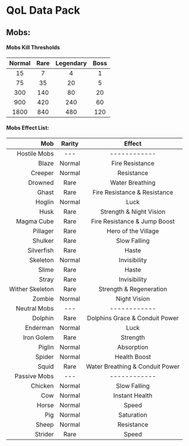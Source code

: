 # QoL Data Pack
## Mobs:
#### Mobs Kill Thresholds
| Normal | Rare | Legendary | Boss |
| :---: | :---: | :---: | :---: |
| 15 | 7 | 4 | 1 |
| 75 | 35 | 20 | 5 |
| 300 | 140 | 80 | 20 |
| 900 | 420 | 240 | 60 |
| 1800 | 840 | 480 | 120 |

#### Mobs Effect List:
| Mob | Rarity | Effect |
| ---: | :---: | :---: |
| Hostile Mobs | --- | ------------ |
| Blaze | Normal | Fire Resistance |
| Creeper | Normal | Resistance |
| Drowned | Rare | Water Breathing |
| Ghast | Rare | Fire Resistance & Resistance |
| Hoglin | Normal | Luck |
| Husk | Rare | Strength & Night Vision |
| Magma Cube | Rare | Fire Resistance & Jump Boost |
| Pillager | Rare | Hero of the Village |
| Shulker | Rare | Slow Falling |
| Silverfish | Rare | Haste |
| Skeleton | Normal | Invisibility |
| Slime | Rare | Haste |
| Stray | Rare | Invisibility |
| Wither Skeleton | Rare | Strength & Regeneration |
| Zombie | Normal | Night Vision |
| Neutral Mobs | --- | ------------ |
| Dolphin | Rare | Dolphins Grace & Conduit Power |
| Enderman | Normal | Luck |
| Iron Golem | Rare | Strength |
| Piglin | Normal | Absorption |
| Spider | Normal | Health Boost |
| Squid | Rare | Water Breathing & Conduit Power |
| Passive Mobs | --- |  ------------|
| Chicken | Normal | Slow Falling |
| Cow | Normal | Instant Health |
| Horse | Normal | Speed |
| Pig | Normal | Saturation |
| Sheep | Normal | Resistance |
| Strider | Rare | Speed |
